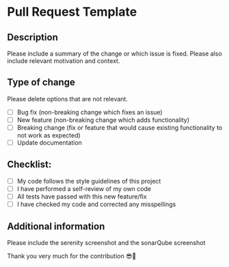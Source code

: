 # Pull Request Template

## Description

Please include a summary of the change or which issue is fixed. Please also include relevant motivation and context.

## Type of change

Please delete options that are not relevant.

- [ ] Bug fix (non-breaking change which fixes an issue)
- [ ] New feature (non-breaking change which adds functionality)
- [ ] Breaking change (fix or feature that would cause existing functionality to not work as expected)
- [ ] Update documentation

## Checklist:

- [ ] My code follows the style guidelines of this project
- [ ] I have performed a self-review of my own code
- [ ] All tests have passed with this new feature/fix
- [ ] I have checked my code and corrected any misspellings

## Additional information

Please include the serenity screenshot and the sonarQube screenshot

Thank you very much for the contribution :sunglasses::metal: